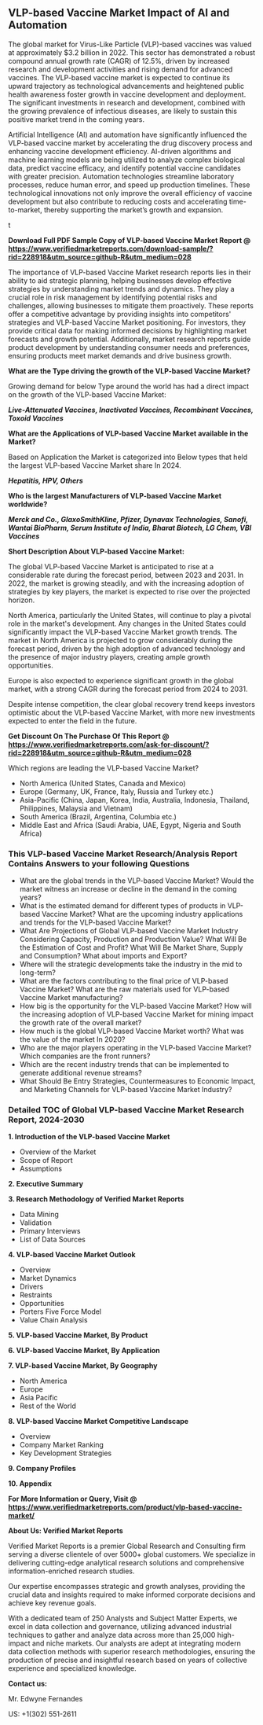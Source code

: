 <h2>VLP-based Vaccine Market Impact of AI and Automation</h2><p>The global market for Virus-Like Particle (VLP)-based vaccines was valued at approximately $3.2 billion in 2022. This sector has demonstrated a robust compound annual growth rate (CAGR) of 12.5%, driven by increased research and development activities and rising demand for advanced vaccines. The VLP-based vaccine market is expected to continue its upward trajectory as technological advancements and heightened public health awareness foster growth in vaccine development and deployment. The significant investments in research and development, combined with the growing prevalence of infectious diseases, are likely to sustain this positive market trend in the coming years.</p><p>Artificial Intelligence (AI) and automation have significantly influenced the VLP-based vaccine market by accelerating the drug discovery process and enhancing vaccine development efficiency. AI-driven algorithms and machine learning models are being utilized to analyze complex biological data, predict vaccine efficacy, and identify potential vaccine candidates with greater precision. Automation technologies streamline laboratory processes, reduce human error, and speed up production timelines. These technological innovations not only improve the overall efficiency of vaccine development but also contribute to reducing costs and accelerating time-to-market, thereby supporting the market’s growth and expansion.</p>t</p><p id="" class=""><strong>Download Full PDF Sample Copy of VLP-based Vaccine Market Report @ <a href="https://www.verifiedmarketreports.com/download-sample/?rid=228918&utm_source=github-R&utm_medium=028" target="_blank">https://www.verifiedmarketreports.com/download-sample/?rid=228918&utm_source=github-R&utm_medium=028</a></strong></p><p>The importance of&nbsp;VLP-based Vaccine Market research reports lies in their ability to aid strategic planning, helping businesses develop effective strategies by understanding market trends and dynamics. They play a crucial role in risk management by identifying potential risks and challenges, allowing businesses to mitigate them proactively. These reports offer a competitive advantage by providing insights into competitors' strategies and VLP-based Vaccine Market positioning. For investors, they provide critical data for making informed decisions by highlighting market forecasts and growth potential. Additionally, market research reports guide product development by understanding consumer needs and preferences, ensuring products meet market demands and drive business growth.</p><p><strong>What are the&nbsp;Type driving the growth of the VLP-based Vaccine Market?</strong></p><p id="" class="">Growing demand for below Type around the world has had a direct impact on the growth of the VLP-based Vaccine Market:</p><em><strong>Live-Attenuated Vaccines, Inactivated Vaccines, Recombinant Vaccines, Toxoid Vaccines</strong></em></p><strong>What are the&nbsp;Applications&nbsp;of VLP-based Vaccine Market available in the Market?</strong></p><p id="" class="">Based on Application the Market is categorized into Below types that held the largest VLP-based Vaccine Market share In 2024.</p><em><strong>Hepatitis, HPV, Others</strong></em></p><strong>Who is the largest Manufacturers of VLP-based Vaccine Market worldwide?</strong></p><p><em><strong>Merck and Co., GlaxoSmithKline, Pfizer, Dynavax Technologies, Sanofi, Wantai BioPharm, Serum Institute of India, Bharat Biotech, LG Chem, VBI Vaccines</strong></em></p><p id="" class=""><strong>Short Description About VLP-based Vaccine Market:</strong></p><p>The global VLP-based Vaccine Market is anticipated to rise at a considerable rate during the forecast period, between 2023 and 2031. In 2022, the market is growing steadily, and with the increasing adoption of strategies by key players, the market is expected to rise over the projected horizon.</p><p>North America, particularly the United States, will continue to play a pivotal role in the market's development. Any changes in the United States could significantly impact the VLP-based Vaccine Market growth trends. The market in North America is projected to grow considerably during the forecast period, driven by the high adoption of advanced technology and the presence of major industry players, creating ample growth opportunities.</p><p>Europe is also expected to experience significant growth in the global market, with a strong CAGR during the forecast period from 2024 to 2031.</p><p>Despite intense competition, the clear global recovery trend keeps investors optimistic about the VLP-based Vaccine Market, with more new investments expected to enter the field in the future.</p><p id="" class=""><strong>Get Discount On The Purchase Of This Report @ <a href="https://www.verifiedmarketreports.com/ask-for-discount/?rid=228918&utm_source=github-R&utm_medium=028" target="_blank">https://www.verifiedmarketreports.com/ask-for-discount/?rid=228918&utm_source=github-R&utm_medium=028</a></strong></p>Which regions are leading the VLP-based Vaccine Market?</p><ul><li>North America (United States, Canada and Mexico)</li><li>Europe (Germany, UK, France, Italy, Russia and Turkey etc.)</li><li>Asia-Pacific (China, Japan, Korea, India, Australia, Indonesia, Thailand, Philippines, Malaysia and Vietnam)</li><li>South America (Brazil, Argentina, Columbia etc.)</li><li>Middle East and Africa (Saudi Arabia, UAE, Egypt, Nigeria and South Africa)</li></ul><h3 id="" class="">This VLP-based Vaccine Market Research/Analysis Report Contains Answers to your following Questions</h3><ul><li>What are the global trends in the VLP-based Vaccine Market? Would the market witness an increase or decline in the demand in the coming years?</li><li>What is the estimated demand for different types of products in VLP-based Vaccine Market? What are the upcoming industry applications and trends for the VLP-based Vaccine Market?</li><li>What Are Projections of Global VLP-based Vaccine Market Industry Considering Capacity, Production and Production Value? What Will Be the Estimation of Cost and Profit? What Will Be Market Share, Supply and Consumption? What about imports and Export?</li><li>Where will the strategic developments take the industry in the mid to long-term?</li><li>What are the factors contributing to the final price of VLP-based Vaccine Market? What are the raw materials used for VLP-based Vaccine Market manufacturing?</li><li>How big is the opportunity for the VLP-based Vaccine Market? How will the increasing adoption of VLP-based Vaccine Market for mining impact the growth rate of the overall market?</li><li>How much is the global VLP-based Vaccine Market worth? What was the value of the market In 2020?</li><li>Who are the major players operating in the VLP-based Vaccine Market? Which companies are the front runners?</li><li>Which are the recent industry trends that can be implemented to generate additional revenue streams?</li><li>What Should Be Entry Strategies, Countermeasures to Economic Impact, and Marketing Channels for VLP-based Vaccine Market Industry?</li></ul><h3 id="" class="">Detailed TOC of Global VLP-based Vaccine Market Research Report, 2024-2030</h3><p id="" class=""><strong>1. Introduction of the VLP-based Vaccine Market</strong></p><ul><li>Overview of the Market</li><li>Scope of Report</li><li>Assumptions</li></ul><p id="" class=""><strong>2. Executive Summary</strong></p><p id="" class=""><strong>3. Research Methodology of Verified Market Reports</strong></p><ul><li>Data Mining</li><li>Validation</li><li>Primary Interviews</li><li>List of Data Sources</li></ul><p id="" class=""><strong>4. VLP-based Vaccine Market Outlook</strong></p><ul><li>Overview</li><li>Market Dynamics</li><li>Drivers</li><li>Restraints</li><li>Opportunities</li><li>Porters Five Force Model</li><li>Value Chain Analysis</li></ul><p id="" class=""><strong>5. VLP-based Vaccine Market, By Product</strong></p><p id="" class=""><strong>6. VLP-based Vaccine Market, By Application</strong></p><p id="" class=""><strong>7. VLP-based Vaccine Market, By Geography</strong></p><ul><li>North America</li><li>Europe</li><li>Asia Pacific</li><li>Rest of the World</li></ul><p id="" class=""><strong>8. VLP-based Vaccine Market Competitive Landscape</strong></p><ul><li>Overview</li><li>Company Market Ranking</li><li>Key Development Strategies</li></ul><p id="" class=""><strong>9. Company Profiles</strong></p><p id="" class=""><strong>10. Appendix</strong></p><p id="" class=""><strong>For More Information or Query, Visit @ <a href="https://www.verifiedmarketreports.com/product/vlp-based-vaccine-market/" target="_blank">https://www.verifiedmarketreports.com/product/vlp-based-vaccine-market/</a></strong></p><p id="" class=""><strong>About Us: Verified Market Reports</strong></p><p id="" class="">Verified Market Reports is a premier Global Research and Consulting firm serving a diverse clientele of over 5000+ global customers. We specialize in delivering cutting-edge analytical research solutions and comprehensive information-enriched research studies.</p><p id="" class="">Our expertise encompasses strategic and growth analyses, providing the crucial data and insights required to make informed corporate decisions and achieve key revenue goals.</p><p id="" class="">With a dedicated team of 250 Analysts and Subject Matter Experts, we excel in data collection and governance, utilizing advanced industrial techniques to gather and analyze data across more than 25,000 high-impact and niche markets. Our analysts are adept at integrating modern data collection methods with superior research methodologies, ensuring the production of precise and insightful research based on years of collective experience and specialized knowledge.</p><p id="" class=""><strong>Contact us:</strong></p><p id="" class="">Mr. Edwyne Fernandes</p><p id="" class="">US: +1(302) 551-2611</p>